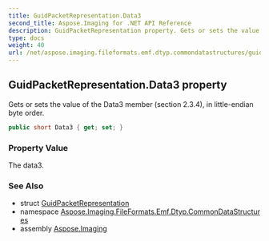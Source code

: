 ```yaml
---
title: GuidPacketRepresentation.Data3
second_title: Aspose.Imaging for .NET API Reference
description: GuidPacketRepresentation property. Gets or sets the value of the Data3 member section 2.3.4 in littleendian byte order
type: docs
weight: 40
url: /net/aspose.imaging.fileformats.emf.dtyp.commondatastructures/guidpacketrepresentation/data3/
---
```

## GuidPacketRepresentation.Data3 property

Gets or sets the value of the Data3 member (section 2.3.4), in little-endian byte order.

```csharp
public short Data3 { get; set; }
```

### Property Value

The data3.

### See Also

* struct [GuidPacketRepresentation](../)
* namespace [Aspose.Imaging.FileFormats.Emf.Dtyp.CommonDataStructures](../../guidpacketrepresentation/)
* assembly [Aspose.Imaging](../../../)


